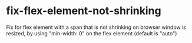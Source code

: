 # fix-flex-element-not-shrinking
Fix for flex element with a span that is not shrinking on browser window is resized, by using "min-width: 0" on the flex element (default is "auto")
